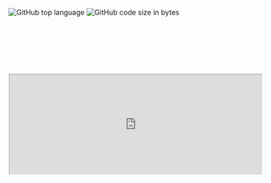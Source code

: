 <!-- no index -->
<!-- META this is a vey meta-description META -->

![GitHub top language](https://img.shields.io/github/languages/top/ollielynas/md-website)
![GitHub code size in bytes](https://img.shields.io/github/languages/code-size/ollielynas/md-website)



<iframe src="https://ollielynas.github.io/md-website/" name="myiFrame" scrolling="yes" frameborder="1" marginheight="0px" marginwidth="0px" height="400px" width="200%" style="scale:0.5;padding:0;margin:0;left:-50%;position:relative" allowfullscreen></iframe>
<!-- LAST EDITED Wed Nov  8 14:40:19 2023 LAST EDITED-->